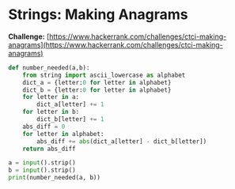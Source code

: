# Strings: Making Anagrams

**Challenge:** [https://www.hackerrank.com/challenges/ctci-making-anagrams](https://www.hackerrank.com/challenges/ctci-making-anagrams)

```python
def number_needed(a,b):
    from string import ascii_lowercase as alphabet
    dict_a = {letter:0 for letter in alphabet}
    dict_b = {letter:0 for letter in alphabet}
    for letter in a:
        dict_a[letter] += 1
    for letter in b:
        dict_b[letter] += 1
    abs_diff = 0
    for letter in alphabet:
        abs_diff += abs(dict_a[letter] - dict_b[letter])
    return abs_diff

a = input().strip()
b = input().strip()
print(number_needed(a, b))
```